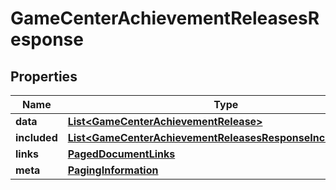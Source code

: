 

# GameCenterAchievementReleasesResponse


## Properties

| Name | Type | Description | Notes |
|------------ | ------------- | ------------- | -------------|
|**data** | [**List&lt;GameCenterAchievementRelease&gt;**](GameCenterAchievementRelease.md) |  |  |
|**included** | [**List&lt;GameCenterAchievementReleasesResponseIncludedInner&gt;**](GameCenterAchievementReleasesResponseIncludedInner.md) |  |  [optional] |
|**links** | [**PagedDocumentLinks**](PagedDocumentLinks.md) |  |  |
|**meta** | [**PagingInformation**](PagingInformation.md) |  |  [optional] |




